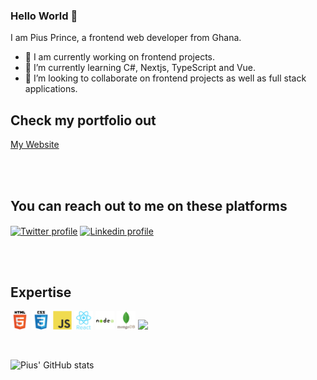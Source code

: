 
<!--
**piusprince/piusprince** is a ✨ _special_ ✨ repository because its `README.md` (this file) appears on your GitHub profile.

Here are some ideas to get you started:

- 🔭 I’m currently working on ...
- 🌱 I’m currently learning ...
- 👯 I’m looking to collaborate on ...
- 🤔 I’m looking for help with ...
- 💬 Ask me about ...
- 📫 How to reach me: ...
- 😄 Pronouns: ...
- ⚡ Fun fact: ...
-->

### Hello World 👋
I am Pius Prince, a frontend web developer from Ghana.
- 🔭 I am currently working on frontend projects.
- 🌱 I’m currently learning C#, Nextjs, TypeScript and Vue.
- 👯 I’m looking to collaborate on frontend projects as well as full stack applications.

## Check my portfolio out
[My Website](https://piusprince.netlify.app/)


<br>
<br>

## You can reach out to me on these platforms


<a href="https://https://twitter.com/PiusOPrince" target="blank"><img align="center" src="https://raw.githubusercontent.com/rahuldkjain/github-profile-readme-generator/master/src/images/icons/Social/twitter.svg" alt="Twitter profile" height="30" width="40" /></a>
<a href="https://www.linkedin.com/in/pius-prince-oduro-92156b1b4" target="blank"><img align="center" src="https://raw.githubusercontent.com/rahuldkjain/github-profile-readme-generator/master/src/images/icons/Social/linked-in-alt.svg" alt="Linkedin profile" height="30" width="40" /></a>
</p>
<br>
<br>

## Expertise
<code><img height="30" src="https://raw.githubusercontent.com/devicons/devicon/master/icons/html5/html5-original-wordmark.svg"></code>
<code><img height="30" src="https://raw.githubusercontent.com/devicons/devicon/master/icons/css3/css3-original-wordmark.svg"></code>
<code><img height="30" src="https://raw.githubusercontent.com/devicons/devicon/master/icons/javascript/javascript-original.svg"></code>
<code><img height="30" src="https://raw.githubusercontent.com/devicons/devicon/master/icons/react/react-original-wordmark.svg"></code>
<code><img height="30" src="https://raw.githubusercontent.com/devicons/devicon/master/icons/nodejs/nodejs-original-wordmark.svg"></code>
<code><img height="30" src="https://raw.githubusercontent.com/devicons/devicon/master/icons/mongodb/mongodb-original-wordmark.svg"></code>
<code><img height="30" src="https://www.vectorlogo.zone/logos/figma/figma-icon.svg"></code>

<br>

![Pius' GitHub stats](https://github-readme-stats.vercel.app/api?username=piusprince&show_icons=true&theme=tokyonight)


